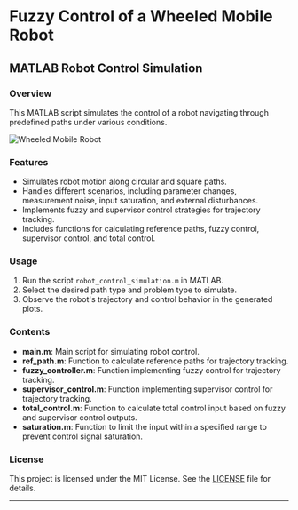 # Fuzzy Control of a Wheeled Mobile Robot

## MATLAB Robot Control Simulation

### Overview

This MATLAB script simulates the control of a robot navigating through predefined paths under various conditions.


![Wheeled Mobile Robot](https://github.com/ParisaMohammadi9094/Fuzzy-Control-of-a-Wheeled-Mobile-Robot/assets/18152407/5677738d-3369-4f6c-b6fe-4e2c1fb8e1c1)

### Features

- Simulates robot motion along circular and square paths.
- Handles different scenarios, including parameter changes, measurement noise, input saturation, and external disturbances.
- Implements fuzzy and supervisor control strategies for trajectory tracking.
- Includes functions for calculating reference paths, fuzzy control, supervisor control, and total control.

### Usage

1. Run the script `robot_control_simulation.m` in MATLAB.
2. Select the desired path type and problem type to simulate.
3. Observe the robot's trajectory and control behavior in the generated plots.

### Contents

- **main.m**: Main script for simulating robot control.
- **ref_path.m**: Function to calculate reference paths for trajectory tracking.
- **fuzzy_controller.m**: Function implementing fuzzy control for trajectory tracking.
- **supervisor_control.m**: Function implementing supervisor control for trajectory tracking.
- **total_control.m**: Function to calculate total control input based on fuzzy and supervisor control outputs.
- **saturation.m**: Function to limit the input within a specified range to prevent control signal saturation.

### License

This project is licensed under the MIT License. See the [LICENSE](LICENSE) file for details.

---
